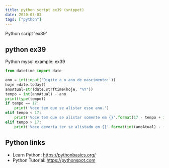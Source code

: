 ```yaml
---
title: python script ex39 (snippet)
date: 2020-03-03
tags: ["python"]
---
```

Python script 'ex39'


## python ex39

Python mysql example: ex39

```python
from datetime import date

ano = int(input('Digite a o ano de nascimento:'))
hoje =date.today()
anoAtual=str(date.strftime(hoje, "%Y"))
tempo = int(anoAtual) - ano
print(type(tempo))
if tempo == 17:
    print('Voce tem que se alistar esse ano.')
elif tempo < 17:
    print('Voce tem que se alistar somente em {}'.format(17 - tempo + int(anoAtual)))
elif tempo > 17:
    print('Voce deveria ter se alistado em {}'.format(int(anoAtual) - (tempo - 17)))


```

## Python links

- Learn Python: https://pythonbasics.org/
- Python Tutorial: https://pythonspot.com
